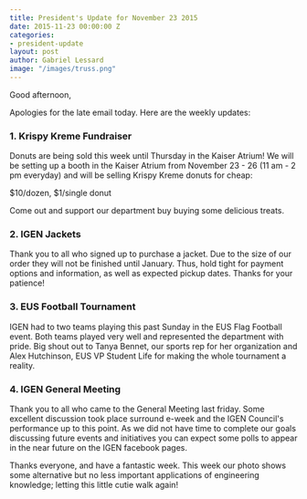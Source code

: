 ```yaml
---
title: President's Update for November 23 2015
date: 2015-11-23 00:00:00 Z
categories:
- president-update
layout: post
author: Gabriel Lessard
image: "/images/truss.png"
---
```


Good afternoon,

Apologies for the late email today. Here are the weekly updates:


### 1. Krispy Kreme Fundraiser

Donuts are being sold this week until Thursday in the Kaiser Atrium! 
We will be setting up a booth in the Kaiser Atrium from November 23  - 26 (11 am - 2 pm everyday) and will be selling Krispy Kreme donuts for cheap:

$10/dozen, $1/single donut

Come out and support our department buy buying some delicious treats.


### 2. IGEN Jackets

Thank you to all who signed up to purchase a jacket. Due to the size of our order they will not be finished until January. Thus, hold tight for payment options and information, as well as expected pickup dates. Thanks for your patience!


### 3. EUS Football Tournament

IGEN had to two teams playing this past Sunday in the EUS Flag Football event. Both teams played very well and represented the department with pride. Big shout out to Tanya Bennet, our sports rep for her organization and Alex Hutchinson, EUS VP Student Life for making the whole tournament a reality.


### 4. IGEN General Meeting

Thank you to all who came to the General Meeting last friday. Some excellent discussion took place surround e-week and the IGEN Council's performance up to this point. As we did not have time to complete our goals discussing future events and initiatives you can expect some polls to appear in the near future on the IGEN facebook pages.


Thanks everyone, and have a fantastic week. This week our photo shows some alternative but no less important applications of engineering knowledge; letting this little cutie walk again!
